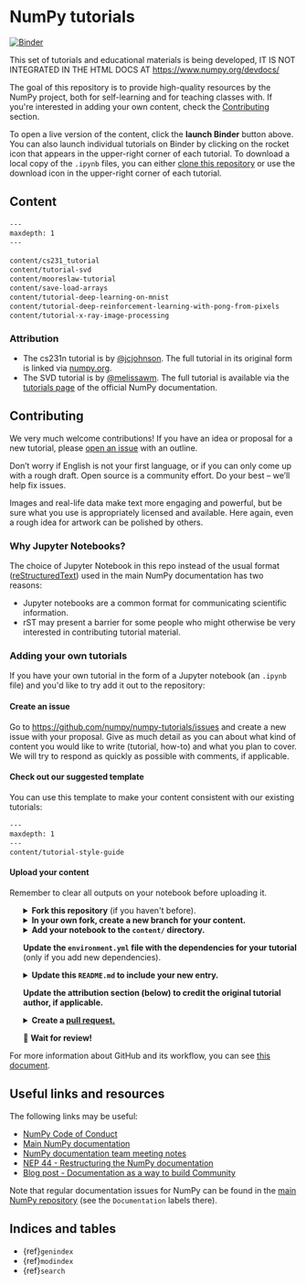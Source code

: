# NumPy tutorials

[![Binder](https://mybinder.org/badge_logo.svg)][launch_binder]

[launch_binder]: https://mybinder.org/v2/gh/numpy/numpy-tutorials/master?urlpath=lab/tree/content

This set of tutorials and educational materials is being developed,
IT IS NOT INTEGRATED IN THE HTML DOCS AT <https://www.numpy.org/devdocs/>

The goal of this repository is to provide high-quality resources by the
NumPy project, both for self-learning and for teaching classes with. If you're
interested in adding your own content, check the [Contributing](#contributing)
section.

To open a live version of the content, click the **launch Binder** button above.
You can also launch individual tutorials on Binder by clicking on the
rocket icon that appears in the upper-right corner of each tutorial.
To download a local copy of the `.ipynb` files, you can either
[clone this repository](https://docs.github.com/en/github/creating-cloning-and-archiving-repositories/cloning-a-repository)
or use the download icon in the upper-right corner of each tutorial.

## Content

```{toctree}
---
maxdepth: 1
---

content/cs231_tutorial
content/tutorial-svd
content/mooreslaw-tutorial
content/save-load-arrays
content/tutorial-deep-learning-on-mnist
content/tutorial-deep-reinforcement-learning-with-pong-from-pixels
content/tutorial-x-ray-image-processing
```

### Attribution

 - The cs231n tutorial is by [@jcjohnson][jj]. The full tutorial in 
   its original form is linked via [numpy.org][learn].
 - The SVD tutorial is by [@melissawm][mwm]. The full tutorial is available
   via the [tutorials page][np_tutorials] of the official NumPy documentation.

[jj]: https://github.com/jcjohnson
[learn]: https://numpy.org/learn
[mwm]: https://github.com/melissawm
[np_tutorials]: https://numpy.org/devdocs/user/tutorials_index.html

## Contributing

We very much welcome contributions! If you have an idea or proposal for a new
tutorial, please [open an issue](https://github.com/numpy/numpy-tutorials/issues)
with an outline. 

Don’t worry if English is not your first language, or if you can only come up
with a rough draft. Open source is a community effort. Do your best – we’ll help
fix issues.

Images and real-life data make text more engaging and powerful, but be sure what
you use is appropriately licensed and available. Here again, even a rough idea
for artwork can be polished by others.

### Why Jupyter Notebooks?

The choice of Jupyter Notebook in this repo instead of the usual format 
([reStructuredText][rst])
used in the main NumPy documentation has two reasons:


 * Jupyter notebooks are a common format for communicating scientific
   information.
 * rST may present a barrier for some people who might otherwise be very
   interested in contributing tutorial material.

[rst]: https://www.sphinx-doc.org/en/master/usage/restructuredtext/index.html

### Adding your own tutorials

If you have your own tutorial in the form of a Jupyter notebook (an `.ipynb`
file) and you'd like to try add it out to the repository:

#### Create an issue

Go to <https://github.com/numpy/numpy-tutorials/issues> and create a new issue 
with your proposal.
Give as much detail as you can about what kind of content you would like to
write (tutorial, how-to) and what you plan to cover.
We will try to respond as quickly as possible with comments, if applicable.

#### Check out our suggested template

You can use this template to make your content consistent with our existing 
tutorials:

```{toctree}
---
maxdepth: 1
---
content/tutorial-style-guide
```

#### Upload your content

Remember to clear all outputs on your notebook before uploading it. 

<ul>
<details>
    <summary>
        <b>Fork this repository</b> (if you haven't before).
    </summary>
    <img src="_static/01-fork.gif" width=80% height=80%>
</details>
    
<details>
    <summary>
        <b>In your own fork, create a new branch for your content.</b>
    </summary>
    <img src="_static/02-create_new_branch.gif" width=80% height=80%>
</details>

<details>
    <summary>
        <b>Add your notebook to the <code>content/</code> directory.</b>
    </summary>
    <img src="_static/03-upload.gif" width=80% height=80%>
</details>

<b>Update the <code>environment.yml</code> file with the dependencies for your tutorial</b>
(only if you add new dependencies).

<details>
    <summary>
        <b>Update this <code>README.md</code> to include your new entry.</b>
    </summary>
    <img src="_static/04-add_to_readme.gif" width=80% height=80%>
</details>

<b>Update the attribution section (below) to credit the original tutorial
author, if applicable.</b>

<details>
    <summary>
        <b>Create a <a href="https://docs.github.com/en/github/collaborating-with-issues-and-pull-requests/about-pull-requests">pull request.</a></b>
    </summary>
    <img src="_static/05-create_PR.gif" width=80% height=80%>
</details>

🎉 <b>Wait for review!</b>
</ul>

For more information about GitHub and its workflow, you can see
[this document][collab].

[collab]: https://docs.github.com/en/github/collaborating-with-issues-and-pull-requests


## Useful links and resources

The following links may be useful:

- [NumPy Code of Conduct](https://numpy.org/doc/stable/dev/conduct/code_of_conduct.html)
- [Main NumPy documentation](https://numpy.org/doc/stable/)
- [NumPy documentation team meeting notes](https://hackmd.io/oB_boakvRqKR-_2jRV-Qjg?both)
- [NEP 44 - Restructuring the NumPy documentation](https://numpy.org/neps/nep-0044-restructuring-numpy-docs.html)
- [Blog post - Documentation as a way to build Community](https://labs.quansight.org/blog/2020/03/documentation-as-a-way-to-build-community/)

Note that regular documentation issues for NumPy can be found in the [main NumPy
repository](https://github.com/numpy/numpy/issues) (see the `Documentation`
labels there). 


## Indices and tables

* {ref}`genindex`
* {ref}`modindex`
* {ref}`search`
